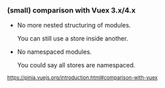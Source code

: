 ### (small) comparison with Vuex 3.x/4.x


- No more nested structuring of modules.

    You can still use a store inside another.

- No namespaced modules.

    You could say all stores are namespaced.


<small>https://pinia.vuejs.org/introduction.html#comparison-with-vuex</small>


<aside class="notes">
</aside>
